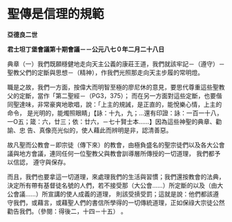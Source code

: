 # 聖傳是信理的規範


**亞德良二世**

**君士坦丁堡會議第十期會議－－公元八七０年二月二十八日**





典章（一）我們既願穩健地走向天主公義的康莊王道，我們就該牢記－（遵守）－聖教父們的定斷與思想－（精神），作我們光照那走向天主步履的常明燈。

職是之故，我們一方面，按偉大而明智至極的廖尼休的意見，要思代尊重這些聖教父的定斷，當作「第二聖經－（PG3，375）；
而在另一方面對這些定斷，也要偕同聖達味，非常豪爽地歌唱，說：「上主的規誡，是正直的，能悅樂心情，上主的命令， 
是光明的，能燭照眼睛」【詠：十九，九；…還有印證：詠：一百一十八，一O五；箴：六，廿三；依：廿六，－七十賢士本……】因為這些神聖的典章、勸諭、忠
告、真像亮光似的，使人藉此而辨明是非，認清善惡。

故凡聖而公教會－即宗徒（傳下來）的教會，由極負盛名的聖宗徒們以及各大公會議與地方會議，連同任何一位聖教父與教會訓導層所傳授的一切道理， 我們都予以信認， 遵守與保存。

	
而且，我們也要拿這一切道理，來處理我們的生活與習慣；我們還按教會的法典，決定所有帶有基督徒名號的人們，若不接受那（大公會……）所定斷的以及（由大
公會議……）所宣講的使人成義的道理， 
則該受摃受罰；這就是說：他們都該遵守我們，或藉言，或藉聖人們的書信所學得的一切傳統道理，正如保祿大宗徒公然勸告我們。（參閱：得後二，十四－十五）
 。

